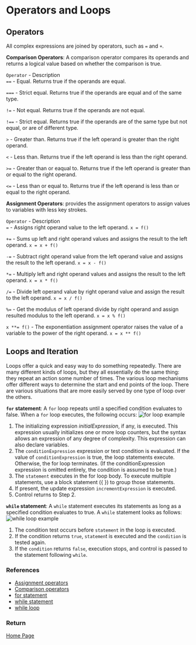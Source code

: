 # Operators and Loops

## Operators

All complex expressions are joined by operators, such as `=` and `+`.

**Comparison Operators**: A comparison operator compares its operands and returns a logical value based on whether the comparison is true.

`Operator` - Description  
`==` - Equal. Returns true if the operands are equal.

`===` - Strict equal. Returns true if the operands are equal and of the same type.

`!=` - Not equal. Returns true if the operands are not equal.

`!==` - Strict equal. Returns true if the operands are of the same type but not equal, or are of different type.

`>` - Greater than. Returns true if the left operand is greater than the right operand.

`<` - Less than. Returns true if the left operand is less than the right operand.

`>=` - Greater than or eaqual to. Returns true if the left operand is greater than or equal to the right operand.

`<=` - Less than or equal to. Returns true if the left operand is less than or equal to the right operand.

**Assignment Operators**: provides the assignment operators to assign values to variables with less key strokes.

`Operator` - Description  
`=` - Assigns right operand value to the left operand.
    `x = f()`

`+=` - Sums up left and right operand values and assigns the result to the left operand.
    `x = x + f()`

`-=` - Subtract right operand value from the left operand value and assigns the result to the left operand.
    `x = x - f()`

`*=` - Multiply left and right operand values and assigns the result to the left operand.
    `x = x * f()`

`/=` - Divide left operand value by right operand value and assign the result to the left operand.
    `x = x / f()`

`%=` - Get the modulus of left operand divide by right operand and assign resulted modulus to the left operand.
    `x = x % f()`

`x **= f()` - The exponentiation assignment operator raises the value of a variable to the power of the right operand.
    `x = x ** f()`

## Loops and Iteration

Loops offer a quick and easy way to do something repeatedly. There are many different kinds of loops, but they all essentially do the same thing: they repeat an action some number of times. The various loop mechanisms offer different ways to determine the start and end points of the loop. There are various situations that are more easily served by one type of loop over the others.

**`for` statement**: A `for` loop repeats until a specified condition evaluates to false. When a `for` loop executes, the following occurs:
![for loop example](https://cdn.programiz.com/sites/tutorial2program/files/javascript-for-loop.png)

1. The initializing expression *initialExpression*, if any, is executed. This expression usually initializes one or more loop counters, but the syntax allows an expression of any degree of complexity. This expression can also declare variables.
2. The `conditionExpression` expression or test condition is evaluated. If the value of `conditionExpression` is true, the loop statements execute. Otherwise, the for loop terminates. (If the conditionExpression expression is omitted entirely, the condition is assumed to be true.)
3. The `statement` executes in the for loop body. To execute multiple statements, use a block statement ({ }) to group those statements.
4. If present, the update expression `incrementExpression` is executed.
5. Control returns to Step 2.

**`while` statement**: A `while` statement executes its statements as long as a specified condition evaluates to true. A `while` statement looks as follows:
![while loop example](https://cdn.programiz.com/sites/tutorial2program/files/javascript-while-loop.png)

1. The condition test occurs before `statement` in the loop is executed.
2. If the condition returns `true`, `statemen`t is executed and the `condition` is tested again.
3. If the `condition` returns `false`, execution stops, and control is passed to the statement following `while`.

### References

- [Assignment operators](https://developer.mozilla.org/en-US/docs/Web/JavaScript/Guide/Expressions_and_Operators#assignment_operators)
- [Comparison operators](https://developer.mozilla.org/en-US/docs/Web/JavaScript/Guide/Expressions_and_Operators#comparison_operators)
- [for statement](https://developer.mozilla.org/en-US/docs/Web/JavaScript/Guide/Loops_and_iteration#for_statement)
- [while statement](https://developer.mozilla.org/en-US/docs/Web/JavaScript/Guide/Loops_and_iteration#while_statement)
- [while loop](https://www.programiz.com/javascript/while-loop)

### Return

[Home Page](README.md)
